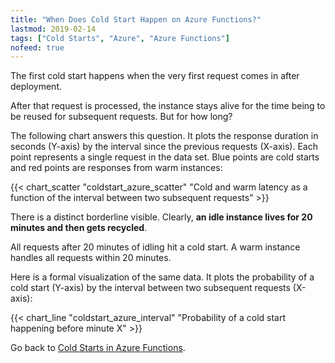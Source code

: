```yaml
---
title: "When Does Cold Start Happen on Azure Functions?"
lastmod: 2019-02-14
tags: ["Cold Starts", "Azure", "Azure Functions"]
nofeed: true
---
```


The first cold start happens when the very first request comes in after deployment. 

After that request is processed, the instance stays alive for the time being to be reused for subsequent requests. But for how long?

The following chart answers this question. It plots the response duration in seconds (Y-axis) by the interval since the previous requests (X-axis). Each point represents a single request in the data set. Blue points are cold starts and red points are responses from warm instances:

{{< chart_scatter 
    "coldstart_azure_scatter"
    "Cold and warm latency as a function of the interval between two subsequent requests" >}}

There is a distinct borderline visible. Clearly, **an idle instance lives for 20 minutes and then gets recycled**. 

All requests after 20 minutes of idling hit a cold start. A warm instance handles all requests within 20 minutes.

Here is a formal visualization of the same data. It plots the probability of a cold start (Y-axis) by the interval between two subsequent requests (X-axis):

{{< chart_line 
    "coldstart_azure_interval" 
    "Probability of a cold start happening before minute X" >}}

Go back to [Cold Starts in Azure Functions](/serverless/coldstarts/azure/).